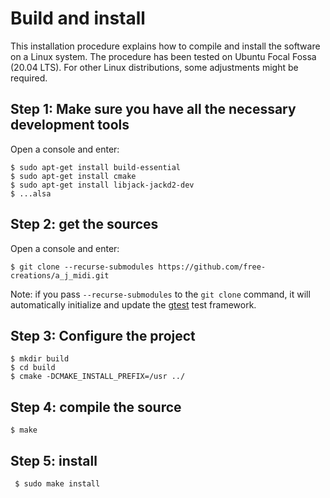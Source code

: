 # Build and install
This installation procedure explains how to compile and install the
software on a Linux system. 
The procedure has been tested on Ubuntu Focal Fossa (20.04 LTS).
For other Linux distributions, some adjustments might be required.

## Step 1: Make sure you have all the necessary development tools
    
Open a console and enter:

	$ sudo apt-get install build-essential
	$ sudo apt-get install cmake
    $ sudo apt-get install libjack-jackd2-dev
    $ ...alsa
    
## Step 2: get the sources

Open a console and enter:

    $ git clone --recurse-submodules https://github.com/free-creations/a_j_midi.git
    
Note: if you pass `--recurse-submodules` to the `git clone` command, 
it will automatically initialize and update the 
[gtest](https://github.com/google/googletest) test framework.
    
## Step 3: Configure the project 

	$ mkdir build
	$ cd build
	$ cmake -DCMAKE_INSTALL_PREFIX=/usr ../

## Step 4: compile the source

	$ make
	
## Step 5: install
           
     $ sudo make install
